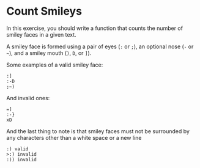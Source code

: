 # Count Smileys

In this exercise, you should write a function that counts the number of smiley faces in a given text.

A smiley face is formed using a pair of eyes (`:` or `;`), an optional nose (`-` or `~`), and a smiley mouth (`)`, `D`, or `]`).

Some examples of a valid smiley face:
```
:]
:-D
;~)
```

And invalid ones:
```
=]
:-}
xD
```

And the last thing to note is that smiley faces must not be surrounded by any characters other than a white space or a new line

```
:) valid
>:) invalid
:)) invalid
```
